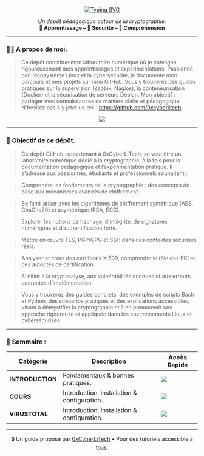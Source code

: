 <div align="center">

<a href="https://github.com/0xCyberLiTech">
  <img src="https://readme-typing-svg.herokuapp.com?font=Fira+Code&size=32&pause=1000&color=33FF33&center=true&vCenter=true&width=650&lines=CRYPTOGRAPHIE;CHIFFREMENT+SYMÉTRIQUE;CHIFFREMENT+ASYMÉTRIQUE;CLÉS+ET+CERTIFICATS;INTÉGRITÉ+ET+AUTHENTICITÉ;PROTOCOLES+SÉCURISÉS+%28TLS%2FPGP%29;CRYPTANALYSE+ET+VULNÉRABILITÉS" alt="Typing SVG" />
</a>

<p align="center">
  <em>Un dépôt pédagogique autour de la cryptographie.</em><br>
  <b>📘 Apprentissage – 🔐 Sécurité – 🧠 Compréhension</b>
</p>

</div>

---

### 👨‍💻 **À propos de moi.**

> Ce dépôt constitue mon laboratoire numérique où je consigne rigoureusement mes apprentissages et expérimentations.
> Passionné par l'écosystème Linux et la cybersécurité, je documente mon parcours et mes projets sur mon GitHub.
> Vous y trouverez des guides pratiques sur la supervision (Zabbix, Nagios), la conteneurisation (Docker) et la sécurisation de serveurs Debian.
> Mon objectif : partager mes connaissances de manière claire et pédagogique.
> N'hésitez pas à y jeter un œil : https://github.com/0xcyberlitech

<p align="center">
  <a href="https://skillicons.dev">
    <img src="https://skillicons.dev/icons?i=linux,debian,bash,docker,nginx,grafana,prometheus,git,vim" />
  </a>
</p>

---

### 🎯 **Objectif de ce dépôt.**

> Ce dépôt GitHub, appartenant à 0xCyberLiTech, se veut être un laboratoire numérique dédié à la cryptographie, à la fois pour la documentation pédagogique et l’expérimentation pratique. Il s’adresse aux
> passionnés, étudiants et professionnels souhaitant :

> Comprendre les fondements de la cryptographie : des concepts de base aux mécanismes avancés de chiffrement.

> Se familiariser avec les algorithmes de chiffrement symétrique (AES, ChaCha20) et asymétrique (RSA, ECC).

> Explorer les notions de hachage, d'intégrité, de signatures numériques et d’authentification forte.

> Mettre en œuvre TLS, PGP/GPG et SSH dans des contextes sécurisés réels.

> Analyser et créer des certificats X.509, comprendre le rôle des PKI et des autorités de certification.

> S’initier à la cryptanalyse, aux vulnérabilités connues et aux erreurs courantes d’implémentation.

> Vous y trouverez des guides concrets, des exemples de scripts Bash et Python, des scénarios pratiques et des explications accessibles, visant à démystifier la cryptographie et à en promouvoir une approche
> rigoureuse et appliquée dans les environnements Linux et cybersécurisés.

---

### 🧭 **Sommaire :**

<div align="center">

| Catégorie         | Description                                                                 | Accès Rapide                                                                                                                              |
|-------------------|-----------------------------------------------------------------------------|-------------------------------------------------------------------------------------------------------------------------------------------|
| **INTRODUCTION** | Fondamentaux & bonnes pratiques.  | [<img src="https://img.shields.io/badge/EXPLORER-brightgreen?style=for-the-badge&logo=github&logoColor=white">](CYBERSECURITE-CRYPTOGRAPHIE-introduction.md) |
| **COURS** | Introduction, installation & configuration..  | [<img src="https://img.shields.io/badge/EXPLORER-brightgreen?style=for-the-badge&logo=github&logoColor=white">]() |
| **VIRUSTOTAL** | Introduction, installation & configuration.  | [<img src="https://img.shields.io/badge/EXPLORER-brightgreen?style=for-the-badge&logo=github&logoColor=white">]() |

</div>

---

<p align="center">
  🔒 Un guide proposé par <a href="https://github.com/0xCyberLiTech">0xCyberLiTech</a> • Pour des tutoriels accessible à tous.
</p>
